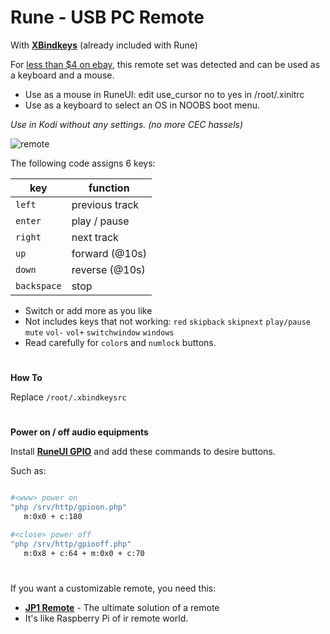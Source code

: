 # Rune - USB PC Remote

With [**XBindkeys**](http://www.nongnu.org/xbindkeys/) (already included with Rune)

For [less than $4 on ebay](http://www.ebay.com/sch/i.html?_from=R40&_trksid=p2050601.m570.l1313.TR0.TRC0.H0.Xusb+pc+remote.TRS0&_nkw=usb+pc+remote&_sacat=0), this remote set was detected and can be used as a keyboard and a mouse.

- Use as a mouse in RuneUI: edit use_cursor no to yes in /root/.xinitrc
- Use as a keyboard to select an OS in NOOBS boot menu.

_Use in Kodi without any settings. (no more CEC hassels)_

![remote](https://github.com/rern/Assets/blob/master/RPi2-3.Dual.Boot-Rune.OSMC/irremote.jpg)

The following code assigns 6 keys:  

key         | function
------------|----------------
`left`      | previous track
`enter`     | play / pause
`right`     | next track
`up`        | forward (@10s)
`down`      | reverse (@10s)
`backspace` | stop  

- Switch or add more as you like
- Not includes keys that not working: `red` `skipback` `skipnext` `play/pause` `mute` `vol-` `vol+` `switchwindow` `windows`
- Read carefully for `color`s and `numlock` buttons.

#

**How To**

Replace `/root/.xbindkeysrc`

#

**Power on / off audio equipments**

Install [**RuneUI GPIO**](https://github.com/rern/RuneUI_GPIO) and add these commands to desire buttons.

Such as:
```sh

#<www> power on
"php /srv/http/gpioon.php"
   m:0x0 + c:180

#<close> power off
"php /srv/http/gpiooff.php"
   m:0x8 + c:64 + m:0x0 + c:70

```

#

If you want a customizable remote, you need this:

- [**JP1 Remote**](http://www.hifi-remote.com/wiki/index.php?title=JP1_-_Just_How_Easy_Is_It%3F_-_RM-IR_Version) - The ultimate solution of a remote
- It's like Raspberry Pi of ir remote world.
